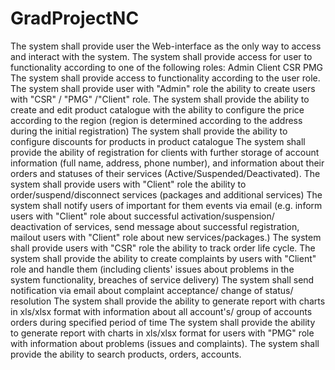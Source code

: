 # GradProjectNC  
  The system shall provide user the Web-interface as the only way to access and interact with the system.
  The system shall provide access for user to functionality according to one of the following roles:
Admin
Client
CSR 
PMG
  The system shall provide access to functionality according to the user role.
  The system shall provide user with "Admin" role the ability to create users with "CSR" / "PMG" /"Client" role.
  The system shall provide the ability to create and edit product catalogue with the ability to configure the price according to the region (region is determined according to the address during the initial registration)
  The system shall provide the ability to configure discounts for products in product catalogue
  The system shall provide the ability of registration for clients with further storage of account information (full name, address, phone number), and information about their orders and statuses of their services (Active/Suspended/Deactivated).
  The system shall provide users with "Client" role the ability to order/suspend/disconnect services (packages and additional services)
  The system shall notify users of important for them events via email (e.g. inform users with "Client" role about successful activation/suspension/ deactivation of services, send message about successful registration, mailout users with "Client" role about new services/packages.)
  The system shall provide users with "CSR" role the ability to track order life cycle.
  The system shall provide the ability to create complaints by users with "Client" role and handle them (including clients' issues about problems in the system functionality, breaches of service delivery)
  The system shall send notification via email about complaint acceptance/ change of status/ resolution
  The system shall provide the ability to generate report with charts in xls/xlsx format with information about all account's/ group of accounts orders during specified period of time
  The system shall provide the ability to generate report with charts in xls/xlsx format for users with "PMG" role with information about problems (issues and complaints).
  The system shall provide the ability to search products, orders, accounts.
